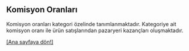 ## Komisyon Oranları
Komisyon oranları kategori özelinde tanımlanmaktadır. Kategoriye ait komisyon oranı ile ürün satışlarından pazaryeri kazançları oluşmaktadır.

[[Ana sayfaya dön!]](README.md)
